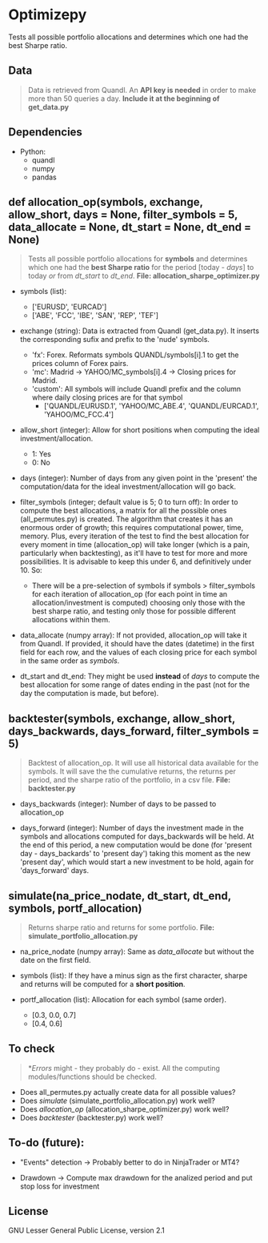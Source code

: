 # Optimizepy

Tests all possible portfolio allocations and determines which one had the best Sharpe ratio.

## Data

> Data is retrieved from Quandl. An **API key is needed** in order to make more than 50 queries a day. **Include it at the beginning of get_data.py**

## Dependencies

- Python:
	+ quandl
	+ numpy
	+ pandas

## def allocation_op(symbols, exchange, allow_short, days = None, filter_symbols = 5, data_allocate = None, dt_start = None, dt_end = None)

> Tests all possible portfolio allocations for **symbols** and determines which one had the **best Sharpe ratio** for the period [today - *days*] to today _or_ from *dt_start* to *dt_end*.
> **File: allocation_sharpe_optimizer.py**

- symbols (list): 
	+ ['EURUSD', 'EURCAD']
	+ ['ABE', 'FCC', 'IBE', 'SAN', 'REP', 'TEF']
	
- exchange (string): Data is extracted from Quandl (get_data.py). It inserts the corresponding sufix and prefix to the 'nude' symbols.
	+ 'fx': Forex. Reformats symbols QUANDL/symbols[i].1 to get the prices column of Forex pairs.
	+ 'mc': Madrid -> YAHOO/MC_symbols[i].4 -> Closing prices for Madrid.
	+ 'custom': All symbols will include Quandl prefix and the column where daily closing prices are for that symbol
		* ['QUANDL/EURUSD.1', 'YAHOO/MC_ABE.4', 'QUANDL/EURCAD.1', 'YAHOO/MC_FCC.4']

- allow_short (integer): Allow for short positions when computing the ideal investment/allocation.
	+ 1: Yes
	+ 0: No

- days (integer): Number of days from any given point in the 'present' the computation/data for the ideal investment/allocation will go back.

- filter_symbols (integer; default value is 5; 0 to turn off): In order to compute the best allocations, a matrix for all the possible ones (all_permutes.py) is created. The algorithm that creates it has an enormous order of growth; this requires computational power, time, memory. Plus, every iteration of the test to find the best allocation for every moment in time (allocation_op) will take longer (which is a pain, particularly when backtesting), as it'll have to test for more and more possibilities. It is advisable to keep this under 6, and definitively under 10. So:
	+ There will be a pre-selection of symbols if symbols > filter_symbols for each iteration of allocation_op (for each point in time an allocation/investment is computed) choosing only those with the best sharpe ratio, and testing only those for possible different allocations within them.
	
- data_allocate (numpy array): If not provided, allocation_op will take it from Quandl. If provided, it should have the dates (datetime) in the first field for each row, and the values of each closing price for each symbol in the same order as *symbols*.

- dt_start and dt_end: They might be used **instead** of *days* to compute the best allocation for some range of dates ending in the past (not for the day the computation is made, but before).

## backtester(symbols, exchange, allow_short, days_backwards, days_forward, filter_symbols = 5)

> Backtest of allocation_op. It will use all historical data available for the symbols.
> It will save the the cumulative returns, the returns per period, and the sharpe ratio of the portfolio, in a csv file.
> **File: backtester.py**

- days_backwards (integer): Number of days to be passed to allocation_op

- days_forward (integer): Number of days the investment made in the symbols and allocations computed for days_backwards will be held. At the end of this period, a new computation would be done (for 'present day - days_backards' to 'present day') taking this moment as the new 'present day', which would start a new investment to be hold, again for 'days_forward' days.

## simulate(na_price_nodate, dt_start, dt_end, symbols, portf_allocation)

> Returns sharpe ratio and returns for some portfolio.
> **File: simulate_portfolio_allocation.py**

- na_price_nodate (numpy array): Same as *data_allocate* but without the date on the first field.

- symbols (list): If they have a minus sign as the first character, sharpe and returns will be computed for a **short position**.

- portf_allocation (list): Allocation for each symbol (same order).
	+ [0.3, 0.0, 0.7]
	+ [0.4, 0.6]

## To check

> **Errors* might - they probably do - exist. All the computing modules/functions should be checked.

- Does all_permutes.py actually create data for all possible values?
- Does *simulate* (simulate_portfolio_allocation.py) work well?
- Does *allocation_op* (allocation_sharpe_optimizer.py) work well?
- Does *backtester* (backtester.py) work well?

## To-do (future):

- "Events" detection -> Probably better to do in NinjaTrader or MT4?

- Drawdown -> Compute max drawdown for the analized period and put stop loss for investment

## License
GNU Lesser General Public License, version 2.1